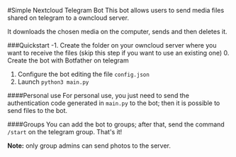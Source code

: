 #Simple Nextcloud Telegram Bot
This bot allows users to send media files shared on telegram to a owncloud server.

It downloads the chosen media on the computer, sends and then deletes it. 

###Quickstart
-1. Create the folder on your owncloud server where you want to receive the files (skip this step if you want to use an existing one)
0. Create the bot with Botfather on telegram
1. Configure the bot editing the file `config.json`
2. Launch `python3 main.py`

####Personal use
For personal use, you just need to send the authentication code generated in `main.py` to the bot; then it is possible to send files to the bot.

####Groups
You can add the bot to groups; after that, send the command `/start` on the telegram group. That's it!
 
**Note:** only group admins can send photos to the server.


  

